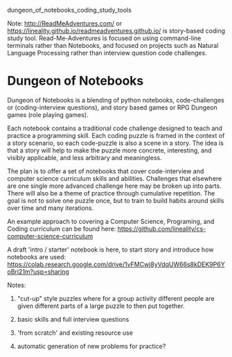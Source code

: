 dungeon_of_notebooks_coding_study_tools

Note: http://ReadMeAdventures.com/ or https://lineality.github.io/readmeadventures.github.io/ is story-based coding study tool. Read-Me-Adventures is focused on using command-line terminals rather than Notebooks, and focused on projects such as Natural Language Processing rather than interview question code challenges.

# Dungeon of Notebooks 

Dungeon of Notebooks is a blending of python notebooks, code-challenges or (coding-interview questions), and story based games or RPG Dungeon games (role playing games).

Each notebook contains a traditional code challenge designed to teach and practice a programming skill. Each coding puzzle is framed in the context of a story scenario, so each code-puzzle is also a scene in a story. The idea is that a story will help to make the puzzle more concrete, interesting, and visibly applicable, and less arbitrary and meaningless. 

The plan is to offer a set of notebooks that cover code-interview and computer science curriculum skills and abilities. Challenges that elsewhere are one single more advanced challenge here may be broken up into parts. There will also be a theme of practice through cumulative repetition. The goal is not to solve one puzzle once, but to train to build habits around skills over time and many iterations. 

An example approach to covering a Computer Science, Programing, and Coding curriculum can be found here: https://github.com/lineality/cs-computer-science-curriculum 

A draft 'intro / starter' notebook is here, to start story and introduce how notebooks are used:
https://colab.research.google.com/drive/1vFMCwj8yVdqUW66s8kDEK9P6YoBri21m?usp=sharing




Notes:
1. "cut-up" style puzzles where for a group activity different people are given different parts of a large puzzle to then put together.

2. basic skills and full interview questions

3. 'from scratch' and existing resource use

4. automatic generation of new problems for practice?
